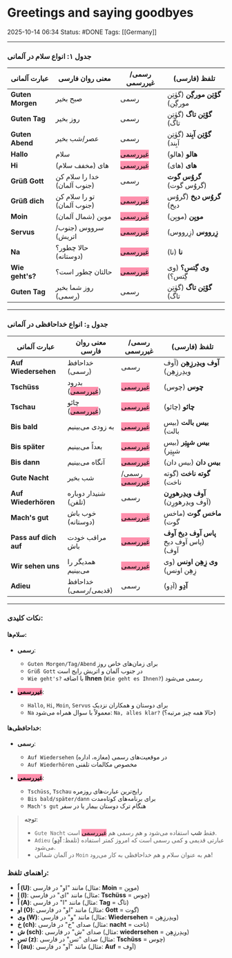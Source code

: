 # Greetings and saying goodbyes

2025-10-14 06:34
Status: #DONE 
Tags: [[Germany]]

---
### جدول ۱: انواع سلام در آلمانی

| عبارت آلمانی     | معنی روان فارسی             | رسمی/غیررسمی                                        | تلفظ (فارسی)                      |
| ---------------- | --------------------------- | --------------------------------------------------- | --------------------------------- |
| **Guten Morgen** | صبح بخیر                    | رسمی                                                | **گوْتِن مورگِن** (گوٰتِن مورگِن) |
| **Guten Tag**    | روز بخیر                    | رسمی                                                | **گوْتِن تاگ** (گوٰتِن تاگ)       |
| **Guten Abend**  | عصر/شب بخیر                 | رسمی                                                | **گوْتِن آبِند** (گوٰتِن آبِند)   |
| **Hallo**        | سلام                        | <mark style="background: #FF5582A6;">غیررسمی</mark> | **هالو** (هالو)                   |
| **Hi**           | های (مخفف سلام)             | <mark style="background: #FF5582A6;">غیررسمی</mark> | **های** (های)                     |
| **Grüß Gott**    | خدا را سلام کن (جنوب آلمان) | رسمی                                                | **گروُس گوت** (گروُس گوت)         |
| **Grüß dich**    | تو را سلام کن (جنوب آلمان)  | <mark style="background: #FF5582A6;">غیررسمی</mark> | **گروُس دیخ** (گروُس دیخ)         |
| **Moin**         | موین (شمال آلمان)           | <mark style="background: #FF5582A6;">غیررسمی</mark> | **مویِن** (مویِن)                 |
| **Servus**       | سرووس (جنوب/اتریش)          | <mark style="background: #FF5582A6;">غیررسمی</mark> | **زِرووس** (زِرووس)               |
| **Na**           | حالا چطور؟ (دوستانه)        | <mark style="background: #FF5582A6;">غیررسمی</mark> | **نا** (نا)                       |
| **Wie geht's?**  | حالتان چطور است؟            | <mark style="background: #FF5582A6;">غیررسمی</mark> | **وی گِتس؟** (وی گِتس؟)           |
| **Guten Tag**    | روز شما بخیر (رسمی)         | رسمی                                                | **گوْتِن تاگ** (گوٰتِن تاگ)       |

---

### جدول ₂: انواع خداحافظی در آلمانی

| عبارت آلمانی          | معنی روان فارسی                                             | رسمی/غیررسمی                                             | تلفظ (فارسی)                                  |
| --------------------- | ----------------------------------------------------------- | -------------------------------------------------------- | --------------------------------------------- |
| **Auf Wiedersehen**   | خداحافظ (رسمی)                                              | رسمی                                                     | **آوف ویدِرزِهِن** (آوف ویدِرزِهِن)          |
| **Tschüss**           | بدرود (<mark style="background: #FF5582A6;">غیررسمی</mark>) | <mark style="background: #FF5582A6;">غیررسمی</mark>      | **چوس** (چوس)                                |
| **Tschau**            | چائو (<mark style="background: #FF5582A6;">غیررسمی</mark>)  | <mark style="background: #FF5582A6;">غیررسمی</mark>      | **چائو** (چائو)                              |
| **Bis bald**          | به زودی می‌بینیم                                            | <mark style="background: #FF5582A6;">غیررسمی</mark>      | **بیس بالت** (بیس بالت)                      |
| **Bis später**        | بعداً می‌بینیم                                              | <mark style="background: #FF5582A6;">غیررسمی</mark>      | **بیس شپِتِر** (بیس شپِتِر)                  |
| **Bis dann**          | آنگاه می‌بینیم                                              | <mark style="background: #FF5582A6;">غیررسمی</mark>      | **بیس دان** (بیس دان)                        |
| **Gute Nacht**        | شب بخیر                                                     | رسمی/<mark style="background: #FF5582A6;">غیررسمی</mark> | **گوته ناخت** (گوته ناخت)                    |
| **Auf Wiederhören**   | شنیدار دوباره (تلفن)                                        | رسمی                                                     | **آوف ویدِرهورِن** (آوف ویدِرهورِن)          |
| **Mach's gut**        | خوب باش (دوستانه)                                           | <mark style="background: #FF5582A6;">غیررسمی</mark>      | **ماخس گوت** (ماخس گوت)                      |
| **Pass auf dich auf** | مراقب خودت باش                                              | <mark style="background: #FF5582A6;">غیررسمی</mark>      | **پاس آوف دیخ آوف** (پاس آوف دیخ آوف)       |
| **Wir sehen uns**     | همدیگر را می‌بینیم                                          | <mark style="background: #FF5582A6;">غیررسمی</mark>      | **وی زِهِن اونس** (وی زِهِن اونس)            |
| **Adieu**             | خداحافظ (قدیمی/رسمی)                                        | رسمی                                                     | **آدِو** (آدِو)                              |

---

### نکات کلیدی:
#### سلام‌ها:
- **رسمی**:  
  - `Guten Morgen/Tag/Abend` برای زمان‌های خاص روز  
  - `Grüß Gott` در جنوب آلمان و اتریش رایج است  
  - `Wie geht's?` با اضافه **Ihnen** (`Wie geht es Ihnen?`) رسمی می‌شود  

- **<mark style="background: #FF5582A6;">غیررسمی</mark>**:  
  - `Hallo`, `Hi`, `Moin`, `Servus` برای دوستان و همکاران نزدیک  
  - `Na` معمولاً با سوال همراه می‌شود: `Na, alles klar?` (حالا همه چیز مرتبه؟)  

#### خداحافظی‌ها:
- **رسمی**:  
  - `Auf Wiedersehen` در موقعیت‌های رسمی (مغازه، اداره)  
  - `Auf Wiederhören` مخصوص مکالمات تلفنی  

- **<mark style="background: #FF5582A6;">غیررسمی</mark>**:  
  - `Tschüss`, `Tschau` رایج‌ترین عبارت‌های روزمره  
  - `Bis bald/später/dann` برای برنامه‌های کوتاه‌مدت  
  - `Mach's gut` هنگام ترک دوستان بیمار یا در سفر  

> **توجه**:  
> - `Gute Nacht` فقط **شب** استفاده می‌شود و هم رسمی هم <mark style="background: #FF5582A6;">غیررسمی</mark> است.  
> - `Adieu` (تلفظ: **آدِو**) عبارتی قدیمی و کمی رسمی است که امروز کمتر استفاده می‌شود.  
> - در آلمان شمالی `Moin` هم به عنوان سلام و هم خداحافظی به کار می‌رود!

### راهنمای تلفظ:
- **اُ (U)**: مانند "او" در فارسی (مثال: **Moin** = مویِن)
- **اِ (I)**: مانند "ای" در فارسی (مثال: **Tschüss** = چوس)
- **اَ (A)**: مانند "ا" در فارسی (مثال: **Tag** = تاگ)
- **او (O)**: مانند "او" در فارسی (مثال: **Gott** = گوت)
- **وی (W)**: مانند "و" در فارسی (مثال: **Wiedersehen** = ویدِرزِهِن)
- **خ (ch)**: صدای "خ" در فارسی (مثال: **nacht** = ناخت)
- **ش (sch)**: صدای "ش" در فارسی (مثال: **wiedersehen** = ویدِرزِهِن)
- **تس (z)**: صدای "تس" در فارسی (مثال: **Tschüss** = چوس)
- **آ (au)**: مانند "آو" در فارسی (مثال: **Auf** = آوف)